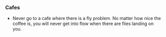 ### Cafes

- Never go to a cafe where there is a fly problem. No matter how nice the coffee is, you will never get into flow when there are flies landing on you.
